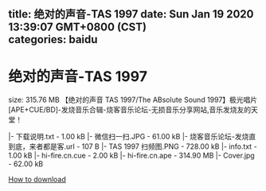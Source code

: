 
title: 绝对的声音-TAS 1997
date: Sun Jan 19 2020 13:39:07 GMT+0800 (CST)    
categories: baidu
---

# 绝对的声音-TAS 1997
size: 315.76 MB
 【绝对的声音 TAS 1997/The ABsolute Sound 1997】极光唱片[APE+CUE/BD]-发烧音乐合辑-烧客音乐论坛-无损音乐分享网站,音乐发烧友的天堂！
 
|- 下载说明.txt - 1.00 kB
|- 微信扫一扫.JPG - 61.00 kB
|- 烧客音乐论坛-发烧直到底，来者都是客.url - 107 B
|- TAS 1997 扫频图.PNG - 728.00 kB
|- info.txt - 1.00 kB
|- hi-fire.cn.cue - 2.00 kB
|- hi-fire.cn.ape - 314.90 MB
|- Cover.jpg - 62.00 kB

[How to download](https://bpcam.bemobtrk.com/go/2ceec3aa-1ca2-46d6-b9ff-aaa5c184517c?jno=3445)